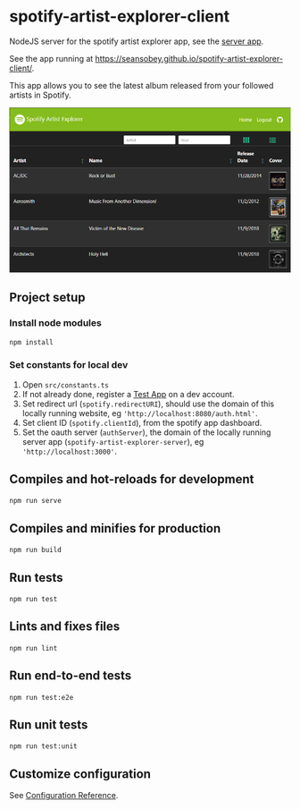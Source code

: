 # spotify-artist-explorer-client

NodeJS server for the spotify artist explorer app, see the [server app](https://github.com/SeanSobey/spotify-artist-explorer-server/).

See the app running at https://seansobey.github.io/spotify-artist-explorer-client/.

This app allows you to see the latest album released from your followed artists in Spotify.

![Screenshot](/.github/images/Screenshot.PNG "Screenshot")

## Project setup

### Install node modules

```
npm install
```

### Set constants for local dev

1) Open `src/constants.ts`
2) If not already done, register a [Test App](https://developer.spotify.com/documentation/general/guides/app-settings/#register-your-app) on a dev account.
3) Set redirect url (`spotify.redirectURI`), should use the domain of this locally running website, eg `'http://localhost:8080/auth.html'`.
4) Set client ID (`spotify.clientId`), from the spotify app dashboard.
5) Set the oauth server (`authServer`), the domain of the locally running server app (`spotify-artist-explorer-server`), eg `'http://localhost:3000'`.

## Compiles and hot-reloads for development

```
npm run serve
```

## Compiles and minifies for production

```
npm run build
```

## Run tests

```
npm run test
```

## Lints and fixes files

```
npm run lint
```

## Run end-to-end tests

```
npm run test:e2e
```

## Run unit tests

```
npm run test:unit
```

## Customize configuration

See [Configuration Reference](https://cli.vuejs.org/config/).
